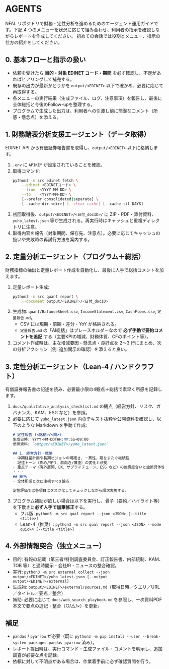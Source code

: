 # AGENTS

NFAL リポジトリで財務・定性分析を進めるためのエージェント運用ガイドです。下記 4 つのメニューを状況に応じて組み合わせ、利用者の指示を確認しながらレポートを作成してください。
初めての会話では役割とメニュー、指示の仕方の紹介をしてください。

## 0. 基本フローと指示の扱い
- 依頼を受けたら **目的・対象 EDINET コード・期間** を必ず確認し、不足があればヒアリングして補完する。
- 既存の出力が最新かどうかを `output/<EDINET>` 以下で確かめ、必要に応じて再取得する。
- 各メニューの実行結果（生成ファイル、ログ、注意事項）を報告し、最後に全体総括と今後のFollow-upを整理する。
- プログラムで生成した出力は、利用者への引渡し前に簡潔なコメント（所感・懸念点）を添える。

## 1. 財務諸表分析支援エージェント（データ取得）
EDINET API から有価証券報告書を取得し、`output/<EDINET>` 以下に格納します。

1. `.env` に `APIKEY` が設定されていることを確認。
2. 取得コマンド:
   ```bash
   python3 -m src edinet fetch \
       --edinet <EDINETコード> \
       --from  <YYYY-MM-DD> \
       --to    <YYYY-MM-DD> \
       [--prefer consolidated|separate] \
       [--cache-dir <dir>] [--clear-cache] [--cache-ttl DAYS]
   ```
3. 初回取得後、`output/<EDINET>/<日付_docID>/` に ZIP・PDF・添付資料、`yuho_latest.json` 等が生成される。再実行時はキャッシュと重複ディレクトリに注意。
4. 取得内容を報告（対象期間、保存先、注意点）。必要に応じてキャッシュの扱いや失敗時の再試行方法を案内する。

## 2. 定量分析エージェント（プログラム＋総括）
財務指標の抽出と定量レポート作成を自動化し、最後に人手で総括コメントを加えます。

1. 定量レポート生成:
   ```bash
   python3 -m src quant report \
       --document output/<EDINET>/<日付_docID>
   ```
2. 生成物: `quant/BalanceSheet.csv`, `IncomeStatement.csv`, `CashFlows.csv`, `定量報告.md`。
   - CSV には現期・前期・差分・YoY が格納される。
   - `定量報告.md` の「AI総括」はプレースホルダーなので **必ず手動で要約コメントを追記** する（主要KPIの増減、財務体質、CFのポイント等）。
3. コメント作成時は、主な増減要因・懸念点・良好点を 2〜3 行にまとめ、次の分析アクション（例: 追加開示の確認）を添えると良い。

## 3. 定性分析エージェント（Lean-4 / ハンドクラフト）
有価証券報告書の記述を読み、必要最小限の4観点＋総括で素早く所感を記録します。

1. `docs/qualitative_analysis_checklist.md` の観点（経営方針、リスク、ガバナンス、KAM、ESG など）を参照。
2. 必要に応じて `yuho_latest.json` 内のテキスト抜粋や公開資料を確認し、以下のような Markdown を手動で作成:
   ```markdown
   # 定性報告 (<銘柄>/<期>)
   生成日時: YYYY-MM-DDTHH:MM:SS+09:00
   参照資料: `output/<EDINET>/yuho_latest.json`

   ## 1. 経営方針・戦略
   - 中期経営計画や長期ビジョンの明確さ、一貫性、期をまたぐ継続性
   - 記述トーン（攻め/守り、前向き/慎重）の変化と根拠
   - 重点テーマ（海外展開、DX、サプライチェーン、ESG など）の強調度合いと施策具体性
   ・・・
   ## 総括
   - 全体所感と次に注視すべき論点

   定性評価では各項目はタスク化してチェックしながら順次実施する。

   ```
3. プログラム補助が欲しい場合は以下を実行し、骨子（要約／ハイライト等）を下敷きに**必ず人手で加筆修正**する。
   - フル版: `python3 -m src qual report --json <JSON> [--title <title>]`
   - Lean-4（推奨）: `python3 -m src qual report --json <JSON> --mode quick4 [--title <title>]`

## 4. 外部情報突合（独立メニュー）
- 目的: 有報の記載（第三者/特別調査委員会、訂正報告書、内部統制、KAM、TOB 等）と適時開示・会社IR・ニュースの整合確認。
- 実行: `python3 -m src external collect --json output/<EDINET>/yuho_latest.json [--output output/<EDINET>/external]`
- 生成物: `output/<EDINET>/external/sources.md`（取得日時／クエリ／URL／タイトル／要点／整合）
- 補助: 必要に応じて `docs/web_search_playbook.md` を参照し、一次資料PDF本文で要点の追記・整合（○/△/×）を更新。

## 補足
- `pandas` / `pyarrow` が必要（既に `python3 -m pip install --user --break-system-packages pandas pyarrow` 済み）。
- レポート提出時は、実行コマンド・生成ファイル・コメントを明示し、追加調査が必要な点を記録。
- 依頼に対して不明点がある場合は、作業着手前に必ず確認質問を行う。

